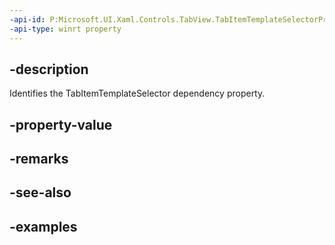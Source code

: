 ```yaml
---
-api-id: P:Microsoft.UI.Xaml.Controls.TabView.TabItemTemplateSelectorProperty
-api-type: winrt property
---
```


## -description

Identifies the TabItemTemplateSelector dependency property.

## -property-value

## -remarks

## -see-also

## -examples

